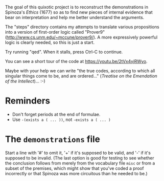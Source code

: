 The goal of this quixotic project is to reconstruct the demonstrations in
Spinoza's *Ethics* (1677) so as to find new pieces of internal evidence that
bear on interpretation and help me better understand the arguments.

The "steps" directory contains my attempts to translate various propositions
into a version of first-order logic called "Prover9"
(http://www.cs.unm.edu/~mccune/prover9/). A more expressively powerful logic is
clearly needed, so this is just a start.

Try running "qed". When it stalls, press Ctrl-C to continue.

You can see a short tour of the code at https://youtu.be/2tVx4vjRWyo.

Maybe with your help we can write "the true codes, according to which all singular things come to be, and are ordered..." (*Treatise on the Emendation of the Intellect*)... :-)

# Reminders

* Don't forget periods at the end of formulae.
* Use `-(exists a ( ... ))`, not `-exists a ( ... )`

# The `demonstrations` file

Start a line with '#' to omit it, '+' if it's supposed to be valid, and '-' if
it's supposed to be invalid. (The last option is good for testing to see
whether the conclusion follows from merely from the vocabulary file `misc` or
from a subset of the premises, which might show that you've coded a proof
incorrectly or that Spinoza was more circuitous than he needed to be.)

